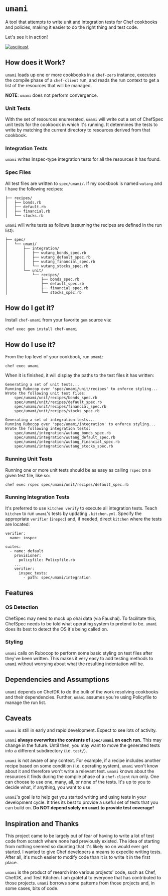 # `umami`

A tool that attempts to write unit and integration tests for Chef cookbooks and
policies, making it easier to do the right thing and test code.

Let's see it in action!

[![asciicast](https://asciinema.org/a/138816.png)](https://asciinema.org/a/138816)

## How does it Work?

`umami` loads up one or more cookbooks in a `chef-zero` instance, executes the
compile phase of a `chef-client` run, and reads the run context to get a list
of the resources that will be managed.

**NOTE**: `umami` does not perform convergence.

### Unit Tests

With the set of resources enumerated, `umami` will write out a set of ChefSpec
unit tests for the cookbook in which it's running. It determines the tests to
write by matching the current directory to resources derived from that cookbook.

### Integration Tests

`umami` writes Inspec-type integration tests for all the resources it has found.

### Spec Files

All test files are written to `spec/umami/`. If my cookbook is named `wutang`
and I have the following recipes:

```
├── recipes/
│   ├── bonds.rb
│   ├── default.rb
│   ├── financial.rb
│   └── stocks.rb
```

`umami` will write tests as follows (assuming the recipes are defined in the run list):

```
├── spec/
│   └── umami/
│       ├── integration/
│       │   ├── wutang_bonds_spec.rb
│       │   ├── wutang_default_spec.rb
│       │   ├── wutang_financial_spec.rb
│       │   └── wutang_stocks_spec.rb
│       └── unit/
│           └── recipes/
│               ├── bonds_spec.rb
│               ├── default_spec.rb
│               ├── financial_spec.rb
│               └── stocks_spec.rb
```

## How do I get it?

Install `chef-umami` from your favorite `gem` source via:

`chef exec gem install chef-umami`

## How do I use it?

From the top level of your cookbook, run `umami`:

`chef exec umami`

When it is finished, it will display the paths to the test files it has
written:

```
Generating a set of unit tests...
Running Rubocop over 'spec/umami/unit/recipes' to enforce styling...
Wrote the following unit test files:
    spec/umami/unit/recipes/bonds_spec.rb
    spec/umami/unit/recipes/default_spec.rb
    spec/umami/unit/recipes/financial_spec.rb
    spec/umami/unit/recipes/stocks_spec.rb

Generating a set of integration tests...
Running Rubocop over 'spec/umami/integration' to enforce styling...
Wrote the following integration tests:
    spec/umami/integration/wutang_bonds_spec.rb
    spec/umami/integration/wutang_default_spec.rb
    spec/umami/integration/wutang_financial_spec.rb
    spec/umami/integration/wutang_stocks_spec.rb
```

### Running Unit Tests

Running one or more unit tests should be as easy as calling `rspec` on a given
test file, like so:

`chef exec rspec spec/umami/unit/recipes/default_spec.rb`

### Running Integration Tests

It's preferred to use `kitchen verify` to execute all integration tests.
Teach `kitchen` to run `umami`'s tests by updating `.kitchen.yml`. Specify
the appropriate `verifier` (`inspec`) and, if needed, direct `kitchen` where
the tests are located:

```
verifier:
  name: inspec

suites:
  - name: default
    provisioner:
      policyfile: Policyfile.rb
    ...
    verifier:
      inspec_tests:
        - path: spec/umami/integration
```

## Features

### OS Detection

ChefSpec may need to mock up ohai data (via Fauxhai). To facilitate this,
ChefSpec needs to be told what operating system to pretend to be. `umami`
does its best to detect the OS it's being called on.

### Styling

`umami` calls on Rubocop to perform some basic styling on test files after
they've been written. This makes it very easy to add testing methods to `umami`
without worrying about what the resulting indentation will be.

## Dependencies and Assumptions

`umami` depends on ChefDK to do the bulk of the work resolving cookbooks and
their dependencies. Further, `umami` assumes you're using Policyfile to manage
the run list.

## Caveats

`umami` is still in early and rapid development. Expect to see lots of activity.

`umami` **always overwrites the contents of `spec/umami` on each run.** This may
change in the future. Until then, you may want to move the generated tests
into a different subdirectory (i.e. `test/`).

`umami` is not aware of any context. For example, if a recipe includes another
recipe based on some condition (i.e. operating system), `umami` won't know about
it and therefore won't write a relevant test. `umami` knows about the resources
it finds during the compile phase of a `chef-client` run only. One can choose
to use one, many, all, or none of the tests. It's up to you to decide what, if
anything, you want to use.

`umami`'s goal is to help get you started writing and using tests in your
development cycle. It tries its best to provide a useful set of tests that you
can build on. **Do NOT depend solely on `umami` to provide test coverage!**

## Inspiration and Thanks

This project came to be largely out of fear of having to write a lot of test
code from scratch where none had previously existed. The idea of starting from
nothing seemed so daunting that it's likely no on would ever get started. I
wanted to give Chef developers a means to expedite writing tests. After all,
it's much easier to modify code than it is to write it in the first place.

`umami` is the product of reearch into various projects' code, such as
Chef, ChefDK, and Test Kitchen. I am grateful to everyone that has contributed
to those projects. `umami` borrows some patterns from those projects and, in
some cases, bits of code.
